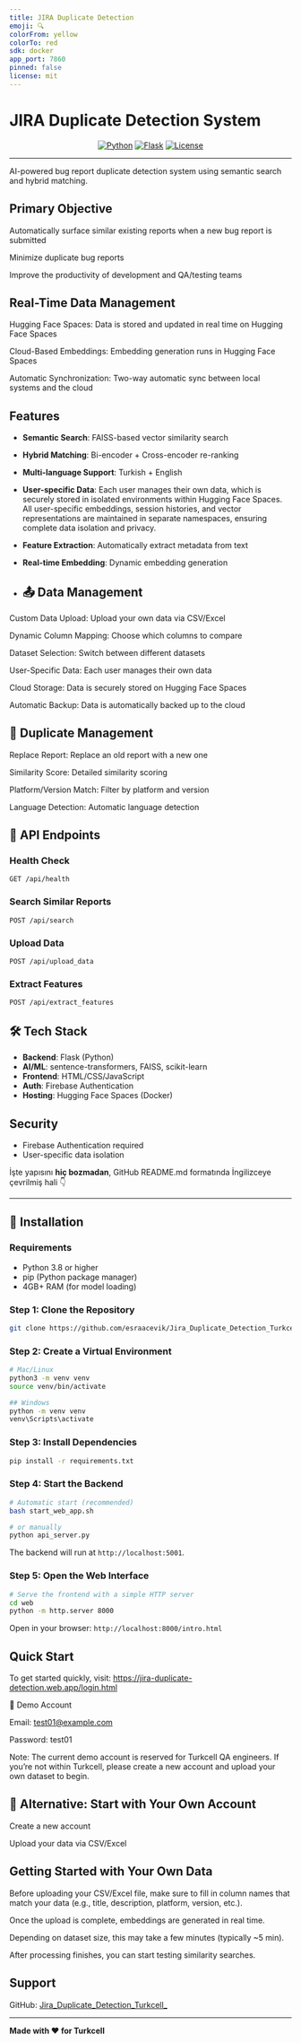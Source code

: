 ```yaml
---
title: JIRA Duplicate Detection
emoji: 🔍
colorFrom: yellow
colorTo: red
sdk: docker
app_port: 7860
pinned: false
license: mit
---
```


# JIRA Duplicate Detection System

<div align="center">

[![Python](https://img.shields.io/badge/Python-3.8+-blue.svg)](https://www.python.org/downloads/)
[![Flask](https://img.shields.io/badge/Flask-2.3+-green.svg)](https://flask.palletsprojects.com/)
[![License](https://img.shields.io/badge/License-MIT-yellow.svg)](LICENSE)

</div>

---

AI-powered bug report duplicate detection system using semantic search and hybrid matching.

## Primary Objective

Automatically surface similar existing reports when a new bug report is submitted

Minimize duplicate bug reports

Improve the productivity of development and QA/testing teams

 ## Real-Time Data Management

Hugging Face Spaces: Data is stored and updated in real time on Hugging Face Spaces

Cloud-Based Embeddings: Embedding generation runs in Hugging Face Spaces

Automatic Synchronization: Two-way automatic sync between local systems and the cloud

## Features

- **Semantic Search**: FAISS-based vector similarity search
- **Hybrid Matching**: Bi-encoder + Cross-encoder re-ranking
- **Multi-language Support**: Turkish + English
- **User-specific Data**: Each user manages their own data, which is securely stored in isolated environments within Hugging Face Spaces.
All user-specific embeddings, session histories, and vector representations are maintained in separate namespaces, ensuring complete data isolation and privacy.
- **Feature Extraction**: Automatically extract metadata from text
- **Real-time Embedding**: Dynamic embedding generation

- ## 📤 Data Management

Custom Data Upload: Upload your own data via CSV/Excel

Dynamic Column Mapping: Choose which columns to compare

Dataset Selection: Switch between different datasets

User-Specific Data: Each user manages their own data

Cloud Storage: Data is securely stored on Hugging Face Spaces

Automatic Backup: Data is automatically backed up to the cloud

## 🔄 Duplicate Management

Replace Report: Replace an old report with a new one

Similarity Score: Detailed similarity scoring

Platform/Version Match: Filter by platform and version

Language Detection: Automatic language detection

## 🚀 API Endpoints

### Health Check
```
GET /api/health
```

### Search Similar Reports
```
POST /api/search
```

### Upload Data
```
POST /api/upload_data
```

### Extract Features
```
POST /api/extract_features
```

## 🛠️ Tech Stack

- **Backend**: Flask (Python)
- **AI/ML**: sentence-transformers, FAISS, scikit-learn
- **Frontend**: HTML/CSS/JavaScript
- **Auth**: Firebase Authentication
- **Hosting**: Hugging Face Spaces (Docker)

## Security

- Firebase Authentication required
- User-specific data isolation

İşte yapısını **hiç bozmadan**, GitHub README.md formatında İngilizceye çevrilmiş hali 👇

---

## 🚀 Installation

### Requirements

* Python 3.8 or higher
* pip (Python package manager)
* 4GB+ RAM (for model loading)

### Step 1: Clone the Repository

```bash
git clone https://github.com/esraacevik/Jira_Duplicate_Detection_Turkcell_.git
```

### Step 2: Create a Virtual Environment

```bash
# Mac/Linux
python3 -m venv venv
source venv/bin/activate

## Windows
python -m venv venv
venv\Scripts\activate
```

### Step 3: Install Dependencies

```bash
pip install -r requirements.txt
```

### Step 4: Start the Backend

```bash
# Automatic start (recommended)
bash start_web_app.sh

# or manually
python api_server.py
```

The backend will run at `http://localhost:5001`.

### Step 5: Open the Web Interface

```bash
# Serve the frontend with a simple HTTP server
cd web
python -m http.server 8000
```

Open in your browser: `http://localhost:8000/intro.html`

## Quick Start

To get started quickly, visit:
https://jira-duplicate-detection.web.app/login.html

🧪 Demo Account

Email: test01@example.com

Password: test01

Note: The current demo account is reserved for Turkcell QA engineers. If you’re not within Turkcell, please create a new account and upload your own dataset to begin.

## 🚀 Alternative: Start with Your Own Account

Create a new account

Upload your data via CSV/Excel

## Getting Started with Your Own Data

Before uploading your CSV/Excel file, make sure to fill in column names that match your data (e.g., title, description, platform, version, etc.).

Once the upload is complete, embeddings are generated in real time.

Depending on dataset size, this may take a few minutes (typically ~5 min).

After processing finishes, you can start testing similarity searches.

  

## Support

GitHub: [Jira_Duplicate_Detection_Turkcell_](https://github.com/esraacevik/Jira_Duplicate_Detection_Turkcell_)

---

**Made with ❤️ for Turkcell**
